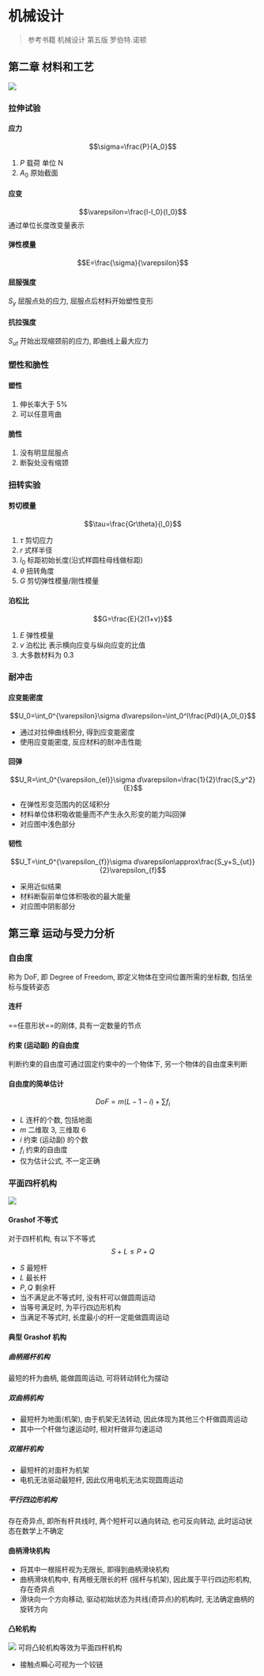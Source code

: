 # 机械设计
> 参考书籍 机械设计 第五版 罗伯特.诺顿

## 第二章 材料和工艺
![](./src_machine_design/2_1.jpg)
### 拉伸试验
#### 应力
$$\sigma=\frac{P}{A_0}$$
1. $P$ 载荷 单位 N
2. $A_0$ 原始截面

#### 应变
$$\varepsilon=\frac{l-l_0}{l_0}$$
通过单位长度改变量表示

#### 弹性模量
$$E=\frac{\sigma}{\varepsilon}$$

#### 屈服强度
$S_y$ 屈服点处的应力, 屈服点后材料开始塑性变形

#### 抗拉强度
$S_{ut}$ 开始出现缩颈前的应力, 即曲线上最大应力

### 塑性和脆性
#### 塑性
1. 伸长率大于 5%
2. 可以任意弯曲

#### 脆性
1. 没有明显屈服点
2. 断裂处没有缩颈

### 扭转实验
#### 剪切模量
$$\tau=\frac{Gr\theta}{l_0}$$
1. $\tau$ 剪切应力
2. $r$ 式样半径
3. $l_0$ 标距初始长度(沿式样圆柱母线做标距)
4. $\theta$ 扭转角度
5. $G$ 剪切弹性模量/刚性模量

#### 泊松比
$$G=\frac{E}{2(1+v)}$$
1. $E$ 弹性模量
2. $v$ 泊松比 表示横向应变与纵向应变的比值
3. 大多数材料为 0.3

### 耐冲击
#### 应变能密度
$$U_0=\int_0^{\varepsilon}\sigma d\varepsilon=\int_0^l\frac{Pdl}{A_0l_0}$$
* 通过对拉伸曲线积分, 得到应变能密度
* 使用应变能密度, 反应材料的耐冲击性能

#### 回弹
$$U_R=\int_0^{\varepsilon_{el}}\sigma d\varepsilon=\frac{1}{2}\frac{S_y^2}{E}$$
* 在弹性形变范围内的区域积分
* 材料单位体积吸收能量而不产生永久形变的能力叫回弹
* 对应图中浅色部分

#### 韧性
$$U_T=\int_0^{\varepsilon_{f}}\sigma d\varepsilon\approx\frac{S_y+S_{ut}}{2}\varepsilon_{f}$$
* 采用近似结果
* 材料断裂前单位体积吸收的最大能量
* 对应图中阴影部分

## 第三章 运动与受力分析
### 自由度
称为 DoF, 即 Degree of Freedom, 即定义物体在空间位置所需的坐标数, 包括坐标与旋转姿态

#### 连杆
==任意形状==的刚体, 具有一定数量的节点

#### 约束 (运动副) 的自由度
判断约束的自由度可通过固定约束中的一个物体下, 另一个物体的自由度来判断

#### 自由度的简单估计
$$DoF=m(L-1-i)+\sum{f_i}$$
* $L$ 连杆的个数, 包括地面
* $m$ 二维取 3, 三维取 6
* $i$ 约束 (运动副) 的个数
* $f_i$ 约束的自由度
* 仅为估计公式, 不一定正确

### 平面四杆机构
![](./src_machine_design/3_1.gif)
#### Grashof 不等式
对于四杆机构, 有以下不等式
$$S+L\le P+Q$$
* $S$ 最短杆
* $L$ 最长杆
* $P,Q$ 剩余杆
* 当不满足此不等式时, 没有杆可以做圆周运动
* 当等号满足时, 为平行四边形机构
* 当满足不等式时, 长度最小的杆一定能做圆周运动

#### 典型 Grashof 机构
##### 曲柄摇杆机构
最短的杆为曲柄, 能做圆周运动, 可将转动转化为摆动

##### 双曲柄机构
* 最短杆为地面(机架), 由于机架无法转动, 因此体现为其他三个杆做圆周运动
* 其中一个杆做匀速运动时, 相对杆做非匀速运动

##### 双摇杆机构
* 最短杆的对面杆为机架 
* 电机无法驱动最短杆, 因此仅用电机无法实现圆周运动

##### 平行四边形机构
存在奇异点, 即所有杆共线时, 两个短杆可以通向转动, 也可反向转动, 此时运动状态在数学上不确定

#### 曲柄滑块机构
* 将其中一根摇杆视为无限长, 即得到曲柄滑块机构
* 曲柄滑块机构中, 有两根无限长的杆 (摇杆与机架), 因此属于平行四边形机构, 存在奇异点
* 滑块向一个方向移动, 驱动初始状态为共线(奇异点)的机构时, 无法确定曲柄的旋转方向

#### 凸轮机构
![](./src_machine_design/3_2.jpg)
可将凸轮机构等效为平面四杆机构
* 接触点瞬心可视为一个铰链
